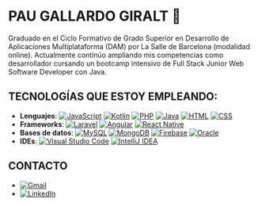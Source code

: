 # PAU GALLARDO GIRALT 👋
Graduado en el Ciclo Formativo de Grado Superior en Desarrollo de Aplicaciones Multiplataforma (DAM) por La Salle de Barcelona (modalidad online). Actualmente continúo ampliando mis competencias como desarrollador cursando un bootcamp intensivo de Full Stack Junior Web Software Developer con Java.

## TECNOLOGÍAS QUE ESTOY EMPLEANDO:

- **Lenguajes**: [![JavaScript](https://img.shields.io/badge/JavaScript-F7DF1E?logo=javascript&logoColor=000)](#) [![Kotlin](https://img.shields.io/badge/Kotlin-%237F52FF.svg?logo=kotlin&logoColor=white)](#) [![PHP](https://img.shields.io/badge/php-%23777BB4.svg?&logo=php&logoColor=white)](#) [![Java](https://img.shields.io/badge/Java-%23ED8B00.svg?logo=openjdk&logoColor=white)](#) [![HTML](https://img.shields.io/badge/HTML-%23E34F26.svg?logo=html5&logoColor=white)](#) 	[![CSS](https://img.shields.io/badge/CSS-1572B6?logo=css3&logoColor=fff)](#)
- **Frameworks**: [![Laravel](https://img.shields.io/badge/Laravel-%23FF2D20.svg?logo=laravel&logoColor=white)](#) [![Angular](https://img.shields.io/badge/Angular-%23DD0031.svg?logo=angular&logoColor=white)](#) 	[![React Native](https://img.shields.io/badge/React_Native-%2320232a.svg?logo=react&logoColor=%2361DAFB)](#) 
- **Bases de datos**: [![MySQL](https://img.shields.io/badge/MySQL-4479A1?logo=mysql&logoColor=fff)](#) [![MongoDB](https://img.shields.io/badge/MongoDB-%234ea94b.svg?logo=mongodb&logoColor=white)](#) [![Firebase](https://img.shields.io/badge/Firebase-039BE5?logo=Firebase&logoColor=white)](#) 	[![Oracle](https://custom-icon-badges.demolab.com/badge/Oracle-F80000?logo=oracle&logoColor=fff)](#)  
- **IDEs**: [![Visual Studio Code](https://custom-icon-badges.demolab.com/badge/Visual%20Studio%20Code-0078d7.svg?logo=vsc&logoColor=white)](#) 	[![IntelliJ IDEA](https://img.shields.io/badge/IntelliJIDEA-000000.svg?logo=intellij-idea&logoColor=white)](#) 


## CONTACTO 
- [![Gmail](https://img.shields.io/badge/Gmail-D14836?logo=gmail&logoColor=white)](mailto:paugallardogiralt@gmail.com)
- [![LinkedIn](https://custom-icon-badges.demolab.com/badge/LinkedIn-0A66C2?logo=linkedin-white&logoColor=fff)](https://www.linkedin.com/in/pau-gallardo-giralt-ba2265266/)








 










<!--
**PauetGG/PauetGG** is a ✨ _special_ ✨ repository because its `README.md` (this file) appears on your GitHub profile.

Here are some ideas to get you started:

- 🔭 I’m currently working on ...
- 🌱 I’m currently learning ...
- 👯 I’m looking to collaborate on ...
- 🤔 I’m looking for help with ...
- 💬 Ask me about ...
- 📫 How to reach me: ...
- 😄 Pronouns: ...
- ⚡ Fun fact: ...
-->
